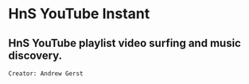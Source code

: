 HnS YouTube Instant
========
HnS YouTube playlist video surfing and music discovery.
-------------------------------
`Creator: Andrew Gerst`